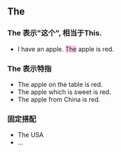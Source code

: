 ## The

### The 表示"这个", 相当于This.

- I have an apple. <span style="background-color:#ffcce5">The</span> apple is red.

### The 表示特指

- The apple on the table is red.
- The apple which is sweet is red.
- The apple from China is red.

### 固定搭配

- The USA
- ...
